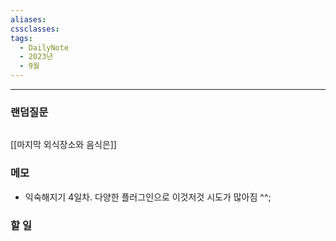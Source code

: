 ```yaml
---
aliases: 
cssclasses: 
tags:
  - DailyNote
  - 2023년
  - 9월
---
```

---
### 랜덤질문
```dataviewjs 

```
[[마지막 외식장소와 음식은]]

### 메모
- 익숙해지기 4일차. 다양한 플러그인으로 이것저것 시도가 많아짐 ^^;

### 할 일
